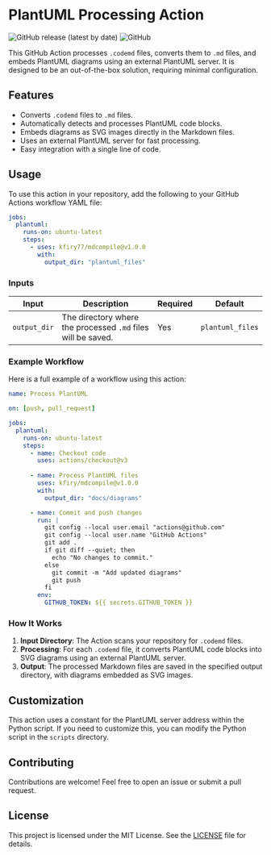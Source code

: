 # PlantUML Processing Action

![GitHub release (latest by date)](https://img.shields.io/github/v/release/kfiry77/mdcopile)
![GitHub](https://img.shields.io/github/license/kfiry77/mdcompile)

This GitHub Action processes `.codemd` files, converts them to `.md` files, and embeds PlantUML diagrams using an external PlantUML server. It is designed to be an out-of-the-box solution, requiring minimal configuration.

## Features

- Converts `.codemd` files to `.md` files.
- Automatically detects and processes PlantUML code blocks.
- Embeds diagrams as SVG images directly in the Markdown files.
- Uses an external PlantUML server for fast processing.
- Easy integration with a single line of code.

## Usage

To use this action in your repository, add the following to your GitHub Actions workflow YAML file:

```yaml
jobs:
  plantuml:
    runs-on: ubuntu-latest
    steps:
      - uses: kfiry77/mdcompile@v1.0.0
        with:
          output_dir: "plantuml_files"
```

### Inputs

| Input        | Description                                                     | Required | Default         |
|--------------|-----------------------------------------------------------------|----------|-----------------|
| `output_dir` | The directory where the processed `.md` files will be saved.    | Yes      | `plantuml_files` |

### Example Workflow

Here is a full example of a workflow using this action:

```yaml
name: Process PlantUML

on: [push, pull_request]

jobs:
  plantuml:
    runs-on: ubuntu-latest
    steps:
      - name: Checkout code
        uses: actions/checkout@v3
      
      - name: Process PlantUML files
        uses: kfiry/mdcompile@v1.0.0
        with:
          output_dir: "docs/diagrams"

      - name: Commit and push changes
        run: |
          git config --local user.email "actions@github.com"
          git config --local user.name "GitHub Actions"
          git add .
          if git diff --quiet; then
            echo "No changes to commit."
          else
            git commit -m "Add updated diagrams"
            git push
          fi
        env:
          GITHUB_TOKEN: ${{ secrets.GITHUB_TOKEN }}
```

### How It Works

1. **Input Directory**: The Action scans your repository for `.codemd` files.
2. **Processing**: For each `.codemd` file, it converts PlantUML code blocks into SVG diagrams using an external PlantUML server.
3. **Output**: The processed Markdown files are saved in the specified output directory, with diagrams embedded as SVG images.

## Customization

This action uses a constant for the PlantUML server address within the Python script. If you need to customize this, you can modify the Python script in the `scripts` directory.

## Contributing

Contributions are welcome! Feel free to open an issue or submit a pull request.

## License

This project is licensed under the MIT License. See the [LICENSE](LICENSE) file for details.

